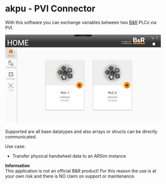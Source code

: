 # akpu - PVI Connector
With this software you can exchange variables between two [B&amp;R](https://www.br-automation.com) PLCs via PVI.

![akpu](https://github.com/bee-eater/akpu/raw/main/img/akpu_Main.png)

Supported are all base datatypes and also arrays or structs can be directly communicated.

Use case:   
- Transfer physical handwheel data to an ARSim instance

**Information**     
This application is not an official B&amp;R product! For this reason the use is at your own risk and there is NO claim on support or maintenance.


